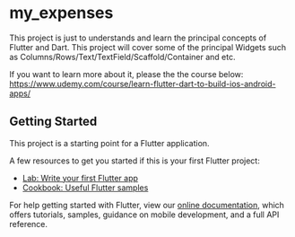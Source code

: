 # my_expenses

This project is just to understands and learn the principal concepts of Flutter and Dart. This project will cover some of the principal  Widgets such as Columns/Rows/Text/TextField/Scaffold/Container and etc. 

If you want to learn more about it, please the the course below:
https://www.udemy.com/course/learn-flutter-dart-to-build-ios-android-apps/


## Getting Started

This project is a starting point for a Flutter application.

A few resources to get you started if this is your first Flutter project:

- [Lab: Write your first Flutter app](https://flutter.dev/docs/get-started/codelab)
- [Cookbook: Useful Flutter samples](https://flutter.dev/docs/cookbook)

For help getting started with Flutter, view our
[online documentation](https://flutter.dev/docs), which offers tutorials,
samples, guidance on mobile development, and a full API reference.

